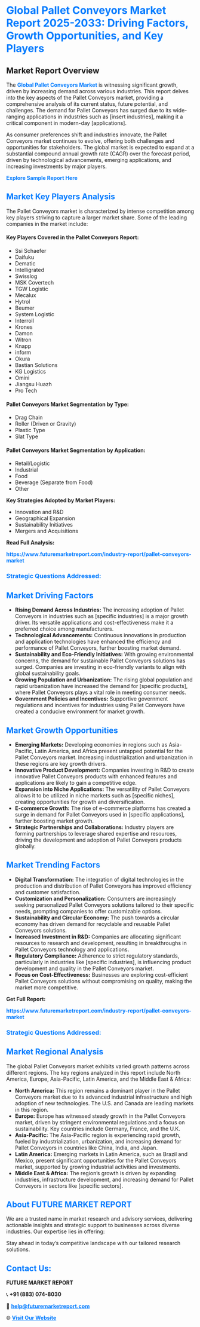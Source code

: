 <h1 style="color: #007BFF;">Global Pallet Conveyors Market Report 2025-2033: Driving Factors, Growth Opportunities, and Key Players</h1>

<section id="overview">
<h2>Market Report Overview</h2>
<p>The <a href="https://www.futuremarketreport.com/industry-report/pallet-conveyors-market" style="color: #007BFF; text-decoration: none;"><strong>Global Pallet Conveyors Market</strong></a> is witnessing significant growth, driven by increasing demand across various industries. This report delves into the key aspects of the Pallet Conveyors market, providing a comprehensive analysis of its current status, future potential, and challenges. The demand for Pallet Conveyors has surged due to its wide-ranging applications in industries such as [insert industries], making it a critical component in modern-day [applications].</p>
<p>As consumer preferences shift and industries innovate, the Pallet Conveyors market continues to evolve, offering both challenges and opportunities for stakeholders. The global market is expected to expand at a substantial compound annual growth rate (CAGR) over the forecast period, driven by technological advancements, emerging applications, and increasing investments by major players.</p>
</section>

<section id="overview">
<p><a href="https://www.futuremarketreport.com/request-sample/reportId=110029" style="color: #007BFF; text-decoration: none;"><strong>Explore Sample Report Here</strong></a></p>
</section>

<section id="key-players">
<h2 style="color: #007BFF;">Market Key Players Analysis</h2>
<p>The Pallet Conveyors market is characterized by intense competition among key players striving to capture a larger market share. Some of the leading companies in the market include:</p>
<h4>Key Players Covered in the Pallet Conveyors Report:</h4>
<ul><li>Ssi Schaefer</li><li>Daifuku</li><li>Dematic</li><li>Intelligrated</li><li>Swisslog</li><li>MSK Covertech</li><li>TGW Logistic</li><li>Mecalux</li><li>Hytrol</li><li>Beumer</li><li>System Logistic</li><li>Interroll</li><li>Krones</li><li>Damon</li><li>Witron</li><li>Knapp</li><li>inform</li><li>Okura</li><li>Bastian Solutions</li><li>KG Logistics</li><li>Omini</li><li>Jiangsu Huazh</li><li>Pro Tech</li></ul>
<h4>Pallet Conveyors Market Segmentation by Type:</h4>
<ul><li>Drag Chain</li><li>Roller (Driven or Gravity)</li><li>Plastic Type</li><li>Slat Type</li></ul>

<h4>Pallet Conveyors Market Segmentation by Application:</h4>
<ul><li>Retail/Logistic</li><li>Industrial</li><li>Food</li><li>Beverage (Separate from Food)</li><li>Other</li></ul>
<p><strong>Key Strategies Adopted by Market Players:</strong></p>
<ul>
<li>Innovation and R&D</li>
<li>Geographical Expansion</li>
<li>Sustainability Initiatives</li>
<li>Mergers and Acquisitions</li>
</ul>
</section>

<section>
<p><strong>Read Full Analysis: </strong></p><a href="https://www.futuremarketreport.com/industry-report/pallet-conveyors-market" style="color: #007BFF; text-decoration: none;"><strong>https://www.futuremarketreport.com/industry-report/pallet-conveyors-market</strong></a>
<h3 style="color: #007BFF;">Strategic Questions Addressed:</h3>
</section>

<section id="driving-factors">
<h2 style="color: #007BFF;">Market Driving Factors</h2>
<ul>
<li><strong>Rising Demand Across Industries:</strong> The increasing adoption of Pallet Conveyors in industries such as [specific industries] is a major growth driver. Its versatile applications and cost-effectiveness make it a preferred choice among manufacturers.</li>
<li><strong>Technological Advancements:</strong> Continuous innovations in production and application technologies have enhanced the efficiency and performance of Pallet Conveyors, further boosting market demand.</li>
<li><strong>Sustainability and Eco-Friendly Initiatives:</strong> With growing environmental concerns, the demand for sustainable Pallet Conveyors solutions has surged. Companies are investing in eco-friendly variants to align with global sustainability goals.</li>
<li><strong>Growing Population and Urbanization:</strong> The rising global population and rapid urbanization have increased the demand for [specific products], where Pallet Conveyors plays a vital role in meeting consumer needs.</li>
<li><strong>Government Policies and Incentives:</strong> Supportive government regulations and incentives for industries using Pallet Conveyors have created a conducive environment for market growth.</li>
</ul>
</section>

<section id="growth-opportunities">
<h2 style="color: #007BFF;">Market Growth Opportunities</h2>
<ul>
<li><strong>Emerging Markets:</strong> Developing economies in regions such as Asia-Pacific, Latin America, and Africa present untapped potential for the Pallet Conveyors market. Increasing industrialization and urbanization in these regions are key growth drivers.</li>
<li><strong>Innovative Product Development:</strong> Companies investing in R&D to create innovative Pallet Conveyors products with enhanced features and applications are likely to gain a competitive edge.</li>
<li><strong>Expansion into Niche Applications:</strong> The versatility of Pallet Conveyors allows it to be utilized in niche markets such as [specific niches], creating opportunities for growth and diversification.</li>
<li><strong>E-commerce Growth:</strong> The rise of e-commerce platforms has created a surge in demand for Pallet Conveyors used in [specific applications], further boosting market growth.</li>
<li><strong>Strategic Partnerships and Collaborations:</strong> Industry players are forming partnerships to leverage shared expertise and resources, driving the development and adoption of Pallet Conveyors products globally.</li>
</ul>
</section>

<section id="trending-factors">
<h2 style="color: #007BFF;">Market Trending Factors</h2>
<ul>
<li><strong>Digital Transformation:</strong> The integration of digital technologies in the production and distribution of Pallet Conveyors has improved efficiency and customer satisfaction.</li>
<li><strong>Customization and Personalization:</strong> Consumers are increasingly seeking personalized Pallet Conveyors solutions tailored to their specific needs, prompting companies to offer customizable options.</li>
<li><strong>Sustainability and Circular Economy:</strong> The push towards a circular economy has driven demand for recyclable and reusable Pallet Conveyors solutions.</li>
<li><strong>Increased Investment in R&D:</strong> Companies are allocating significant resources to research and development, resulting in breakthroughs in Pallet Conveyors technology and applications.</li>
<li><strong>Regulatory Compliance:</strong> Adherence to strict regulatory standards, particularly in industries like [specific industries], is influencing product development and quality in the Pallet Conveyors market.</li>
<li><strong>Focus on Cost-Effectiveness:</strong> Businesses are exploring cost-efficient Pallet Conveyors solutions without compromising on quality, making the market more competitive.</li>
</ul>
</section>

<section>
<p><strong>Get Full Report: </strong></p><a href="https://www.futuremarketreport.com/industry-report/pallet-conveyors-market" style="color: #007BFF; text-decoration: none;"><strong>https://www.futuremarketreport.com/industry-report/pallet-conveyors-market</strong></a>
<h3 style="color: #007BFF;">Strategic Questions Addressed:</h3>
</section>


<section id="regional-analysis">
<h2 style="color: #007BFF;">Market Regional Analysis</h2>
<p>The global Pallet Conveyors market exhibits varied growth patterns across different regions. The key regions analyzed in this report include North America, Europe, Asia-Pacific, Latin America, and the Middle East & Africa:</p>
<ul>
<li><strong>North America:</strong> This region remains a dominant player in the Pallet Conveyors market due to its advanced industrial infrastructure and high adoption of new technologies. The U.S. and Canada are leading markets in this region.</li>
<li><strong>Europe:</strong> Europe has witnessed steady growth in the Pallet Conveyors market, driven by stringent environmental regulations and a focus on sustainability. Key countries include Germany, France, and the U.K.</li>
<li><strong>Asia-Pacific:</strong> The Asia-Pacific region is experiencing rapid growth, fueled by industrialization, urbanization, and increasing demand for Pallet Conveyors in countries like China, India, and Japan.</li>
<li><strong>Latin America:</strong> Emerging markets in Latin America, such as Brazil and Mexico, present significant opportunities for the Pallet Conveyors market, supported by growing industrial activities and investments.</li>
<li><strong>Middle East & Africa:</strong> The region’s growth is driven by expanding industries, infrastructure development, and increasing demand for Pallet Conveyors in sectors like [specific sectors].</li>
</ul>
</section>

<footer>
<h2 style="color: #007BFF;">About FUTURE MARKET REPORT</h2>
<p>We are a trusted name in market research and advisory services, delivering actionable insights and strategic support to businesses across diverse industries. Our expertise lies in offering:</p>

<p>Stay ahead in today’s competitive landscape with our tailored research solutions.</p>

<h2 style="color: #007BFF;">Contact Us:</h2>
<p><strong>FUTURE MARKET REPORT</strong></p>
<p>📞 <strong>+91 (883) 074-8030</strong></p>
<p>📧 <strong><a href="mailto:help@futuremarketreport.com" style="color: #007BFF;">help@futuremarketreport.com</a></strong></p>
<p>🌐 <strong><a href="https://www.futuremarketreport.com/" style="color: #007BFF;">Visit Our Website</a></strong></p>
</footer>